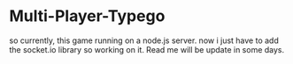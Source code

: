 # Multi-Player-Typego
so currently, this game running on a node.js server. now i just have to add the socket.io library so working on it.
Read me will be update in some days.
